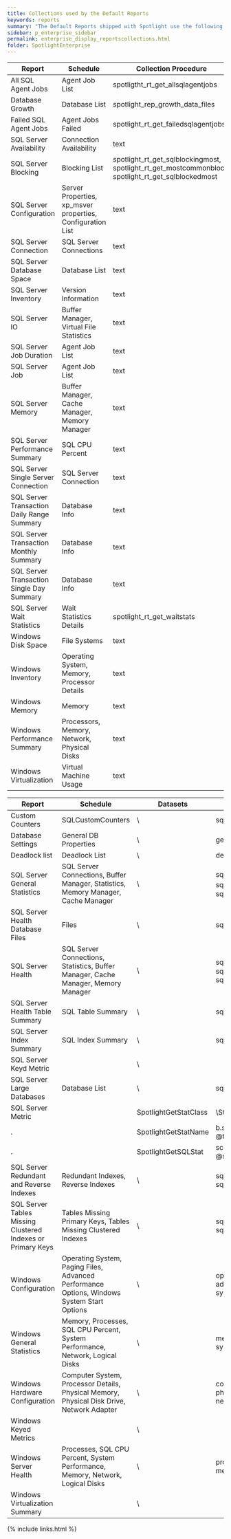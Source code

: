 ```yaml
---
title: Collections used by the Default Reports
keywords: reports
summary: "The Default Reports shipped with Spotlight use the following collections and procedures."
sidebar: p_enterprise_sidebar
permalink: enterprise_display_reportscollections.html
folder: SpotlightEnterprise
---
```



Report | Schedule | Collection Procedure
-------|----------|---------------------
All SQL Agent Jobs | Agent Job List | spotligtht_rt_get_allsqlagentjobs
Database Growth	| Database List	| spotlight_rep_growth_data_files
Failed SQL Agent Jobs	| Agent Jobs Failed	| spotlight_rt_get_failedsqlagentjobs
SQL Server Availability	| Connection Availability	| text
SQL Server Blocking	| Blocking List	| spotlight_rt_get_sqlblockingmost, spotlight_rt_get_mostcommonblock, spotlight_rt_get_sqlblockedmost
SQL Server Configuration | Server Properties, xp_msver properties, Configuration List | text
SQL Server Connection	| SQL Server Connections | text
SQL Server Database Space	| Database List	| text
SQL Server Inventory | Version Information | text
SQL Server IO |	Buffer Manager, Virtual File Statistics |	text
SQL Server Job Duration |	Agent Job List | text
SQL Server Job | Agent Job List |	text
SQL Server Memory | Buffer Manager, Cache Manager, Memory Manager | text
SQL Server Performance Summary | SQL CPU Percent | text
SQL Server Single Server Connection | SQL Server Connection | text
SQL Server Transaction Daily Range Summary | Database Info | text
SQL Server Transaction Monthly Summary | Database Info | text
SQL Server Transaction Single Day Summary | Database Info	| text
SQL Server Wait Statistics | Wait Statistics Details | spotlight_rt_get_waitstats
Windows Disk Space | File Systems	| text
Windows Inventory	| Operating System, Memory, Processor Details	| text
Windows Memory | Memory | text
Windows Performance Summary | Processors, Memory, Network, Physical Disks | text
Windows Virtualization | Virtual Machine Usage | text


Report | Schedule	| Datasets | statistic_class_name	| Procedure
-------|----------|----------|----------------------|----------
Custom Counters	| SQLCustomCounters |	\	| sqlcustomcounters | spotlight_rt_get_custom_counter
Database Settings	| General DB Properties |	\	| generaldbproperties	| spotlight_rt_get_point_data
Deadlock list	| Deadlock List |	\	| deadlocklist | spotlight_rt_get_batch_data
SQL Server  General Statistics | SQL Server Connections, Buffer Manager, Statistics, Memory Manager, Cache Manager | \	| sqlconnections，sqlbuffermanager, sqlstatistics，sqlmemorymanager，sqlcachemanager | spotlight_rt_get_batch_data
SQL Server  Health Database Files	| Files |	\	 | sqlfiles	| spotlight_rt_get_point_data
SQL Server Health	| SQL Server Connections, Statistics, Buffer Manager, Cache Manager, Memory Manager | \	| sqlconnections，sqlstatistics，sqlbuffermanager, sqlcachemanager, sqlmemorymanager | sqlconnections
SQL Server Health Table Summary | SQL Table Summary | \	| sqltablesummary |	spotlight_rt_get_point_data_top
SQL Server Index Summary | SQL Index Summary | \ | sqlindexsummary | spotlight_rt_get_point_data_top
SQL Server Keyd Metric |  |	\	| |
SQL Server Large Databases | Database List | \	| sqldatabaselist	| spotlight_rt_get_point_data_top
SQL Server  Metric |  |	SpotlightGetStatClass	| \StoredProcs\SSR_proc_get_tables.sql	| spotlight_get_tables
. |  | SpotlightGetStatName | b.statistic_class_name = @table_name | text
. |  | SpotlightGetSQLStat | sc.statistic_class_name = @stat_class_name | text
SQL Server Redundant and Reverse Indexes | Redundant Indexes, Reverse Indexes | \ | sqlredundantindexes, sqlreverseindexes | spotlight_rt_get_point_data
SQL Server Tables Missing Clustered Indexes or Primary Keys | Tables Missing Primary Keys, Tables Missing Clustered Indexes | \	| sqltablesmissingprimarykeys, sqltablesmissingclusteredindexes | spotlight_rt_get_point_data
Windows Configuration	| Operating System, Paging Files, Advanced Performance Options, Windows System Start Options | \ |  operatingsystem, pagingfiles, advancedperformanceoptions, systemoptions | spotlight_rt_get_point_data
Windows General Statistics | Memory, Processes, SQL CPU Percent, System Performance, Network, Logical Disks | \ | memory, processors, sqlcpupercent, system, network, logicaldisks | spotlight_rt_get_batch_data
Windows Hardware Configuration | Computer System, Processor Details, Physical Memory, Physical Disk Drive, Network Adapter | \	| computersystem, processordetails, physicalmemory, physicaldiskdrive, networkadapter | spotlight_rt_get_point_data
Windows Keyed Metrics	| | \	 |  |	text
Windows Server Health	| Processes, SQL CPU Percent, System Performance, Memory, Network, Logical Disks | \ | processors, sqlcpupercent, system, memory, network, logicaldisks | dbo.spotlight_rt_get_batch_data
Windows Virtualization Summary |  |	\	|  | text

{% include links.html %}
